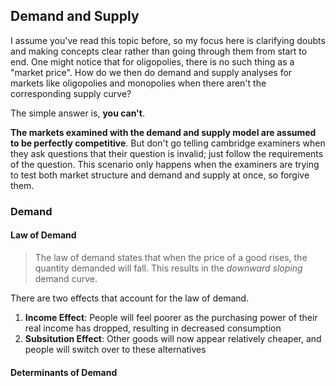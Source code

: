 ## Demand and Supply
I assume you've read this topic before, so my focus here is clarifying doubts and making concepts clear rather than going through them from start to end. One might notice that for oligopolies, there is no such thing as a "market price". How do we then do demand and supply analyses for markets like oligopolies and monopolies when there aren't the corresponding supply curve?

The simple answer is, __you can't__.

__The markets examined with the demand and supply model are assumed to be perfectly competitive__. But don't go telling cambridge examiners when they ask questions that their question is invalid; just follow the requirements of the question. This scenario only happens when the examiners are trying to test both market structure and demand and supply at once, so forgive them.

### Demand

#### Law of Demand
> The law of demand states that when the price of a good rises, the quantity demanded will fall. This results in the _downward sloping_ demand curve.

There are two effects that account for the law of demand.

1. __Income Effect__: People will feel poorer as the purchasing power of their real income has dropped, resulting in decreased consumption
2. __Subsitution Effect__: Other goods will now appear relatively cheaper, and people will switch over to these alternatives

#### Determinants of Demand

